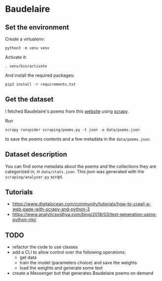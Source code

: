 # Baudelaire

## Set the environment

Create a virtualenv:
```shell
python3 -m venv venv
```

Activate it:
```shell
. venv/bin/activate
```

And install the required packages:
```shell
pip3 install -r requirements.txt
```

## Get the dataset

I fetched Baudelaire's poems from this [website](https://www.poesie-francaise.fr/poemes-charles-baudelaire/) using [scrapy](https://scrapy.org/).

Run
```shell
scrapy runspider scraping/poems.py -t json -o data/poems.json
```

to save the poems contents and a few metadata in the `data/poems.json`.

## Dataset description

You can find some metadata about the poems and the collections they are categorized in, in `data/stats.json`.
This json was generated with the `scraping/analyzer.py` script.

## Tutorials

- https://www.digitalocean.com/community/tutorials/how-to-crawl-a-web-page-with-scrapy-and-python-3
- https://www.analyticsvidhya.com/blog/2018/03/text-generation-using-python-nlp/

## TODO

- refactor the code to use classes
- add a CLI to allow control over the following operations:
    - get data
    - train the model (parameters choice) and save the weights
    - load the weights and generate some text
- create a Messenger bot that generates Baudelaire poems on demand
